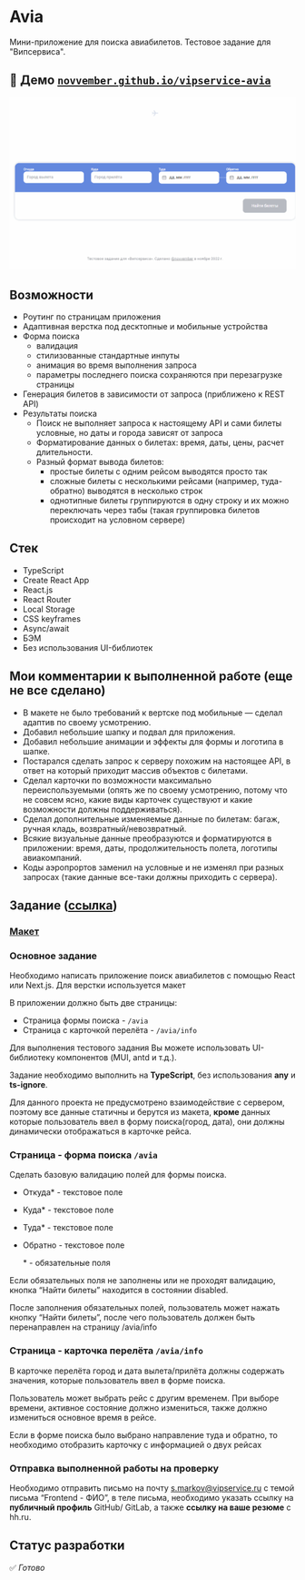 # Avia

Мини-приложение для поиска авиабилетов. Тестовое задание для "Випсервиса".

## 👀 Демо [`novvember.github.io/vipservice-avia`](http://novvember.github.io/test__vipservice-avia)

![Пример работы](./example.gif)

## Возможности

- Роутинг по страницам приложения
- Адаптивная верстка под десктопные и мобильные устройства
- Форма поиска
  - валидация
  - стилизованные стандартные инпуты
  - анимация во время выполнения запроса
  - параметры последнего поиска сохраняются при перезагрузке страницы
- Генерация билетов в зависимости от запроса (приближено к REST API)
- Результаты поиска
  - Поиск не выполняет запроса к настоящему API и сами билеты условные, но даты и города зависят от запроса
  - Форматирование данных о билетах: время, даты, цены, расчет длительности.
  - Разный формат вывода билетов:
    - простые билеты с одним рейсом выводятся просто так
    - сложные билеты с несколькими рейсами (например, туда-обратно) выводятся в несколько строк
    - однотипные билеты группируются в одну строку и их можно переключать через табы (такая группировка билетов происходит на условном сервере)

## Стек

- TypeScript
- Create React App
- React.js
- React Router
- Local Storage
- CSS keyframes
- Async/await
- БЭМ
- Без использования UI-библиотек

## Мои комментарии к выполненной работе (еще не все сделано)

- В макете не было требований к вертске под мобильные — сделал адаптив по своему усмотрению.
- Добавил небольшие шапку и подвал для приложения.
- Добавил небольшие анимации и эффекты для формы и логотипа в шапке.
- Постарался сделать запрос к серверу похожим на настоящее API, в ответ на который приходит массив объектов с билетами.
- Сделал карточки по возможности максимально переиспользуемыми (опять же по своему усмотрению, потому что не совсем ясно, какие виды карточек существуют и какие возможности должны поддерживаться).
- Сделал дополнительные изменяемые данные по билетам: багаж, ручная кладь, возвратный/невозвратный.
- Всякие визуальные данные преобразуются и форматируются в приложении: время, даты, продолжительность полета, логотипы авиакомпаний.
- Коды аэропрортов заменил на условные и не изменял при разных запросах (такие данные все-таки должны приходить с сервера).

## Задание ([ссылка](https://docs.google.com/document/d/1qPSFoOCgQtqnYm0zLSQtNt7bH3Ok90_5XhDNlCN6WK4/edit#))

### [Макет](https://www.figma.com/file/zLxjSQiYoJ8c4lsOTzkdkU/%D0%A2%D0%97-%D0%BD%D0%B0-%D0%B2%D0%B0%D0%BA%D0%B0%D0%BD%D1%81%D0%B8%D1%8E-%D0%9F%D1%80%D0%BE%D0%B3%D1%80%D0%B0%D0%BC%D0%BC%D0%B8%D1%81%D1%82-%D0%BF%D0%BE%D0%BB%D1%8C%D0%B7%D0%BE%D0%B2%D0%B0%D1%82%D0%B5%D0%BB%D1%8C%D1%81%D0%BA%D0%B8%D1%85-%D0%B8%D0%BD%D1%82%D0%B5%D1%80%D1%84%D0%B5%D0%B9%D1%81%D0%BE%D0%B2?node-id=0%3A1)

### Основное задание

Необходимо написать приложение поиск авиабилетов с помощью React или Next.js. Для верстки используется макет

В приложении должно быть две страницы:

- Страница формы поиска - `/avia`
- Страница с карточкой перелёта - `/avia/info`

Для выполнения тестового задания Вы можете использовать UI-библиотеку компонентов (MUI, antd и т.д.).

Задание необходимо выполнить на **TypeScript**, без использования **any** и **ts-ignore**.

Для данного проекта не предусмотрено взаимодействие с сервером, поэтому все данные статичны и берутся из макета, **кроме** данных которые пользователь ввел в форму поиска(город, дата), они должны динамически отображаться в карточке рейса.

### Страница - форма поиска `/avia`

Сделать базовую валидацию полей для формы поиска.

- Откуда\* - текстовое поле
- Куда\* - текстовое поле
- Туда\* - текстовое поле
- Обратно - текстовое поле

  \* - обязательные поля

Если обязательных поля не заполнены или не проходят валидацию, кнопка “Найти билеты” находится в состоянии disabled.

После заполнения обязательных полей, пользователь может нажать кнопку “Найти билеты”, после чего пользователь должен быть перенаправлен на страницу /avia/info

### Страница - карточка перелёта `/avia/info`

В карточке перелёта город и дата вылета/прилёта должны содержать значения, которые пользователь ввел в форме поиска.

Пользователь может выбрать рейс с другим временем. При выборе времени, активное состояние должно измениться, также должно измениться основное время в рейсе.

Если в форме поиска было выбрано направление туда и обратно, то необходимо отобразить карточку с информацией о двух рейсах

### Отправка выполненной работы на проверку

Необходимо отправить письмо на почту s.markov@vipservice.ru с темой письма “Frontend - ФИО”, в теле письма, необходимо указать ссылку на **публичный профиль** GitHub/ GitLab, а также **ссылку на ваше резюме** с hh.ru.

## Статус разработки

✅ _Готово_
